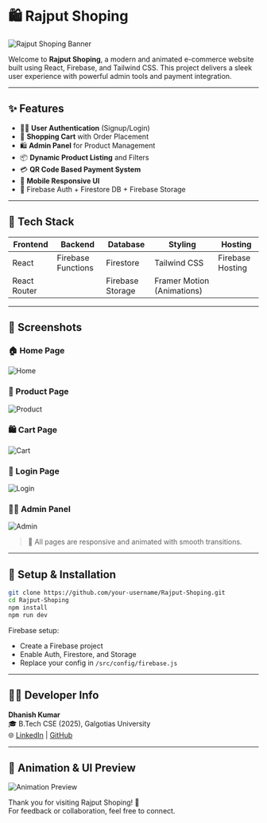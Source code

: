 
# 🛍️ Rajput Shoping

![Rajput Shoping Banner](https://i.imgur.com/VY7E5OC.gif)

Welcome to **Rajput Shoping**, a modern and animated e-commerce website built using React, Firebase, and Tailwind CSS. This project delivers a sleek user experience with powerful admin tools and payment integration.

---

## ✨ Features

- 🧑‍💻 **User Authentication** (Signup/Login)
- 🛒 **Shopping Cart** with Order Placement
- 🛍️ **Admin Panel** for Product Management
- 📦 **Dynamic Product Listing** and Filters
- 💳 **QR Code Based Payment System**
- 📱 **Mobile Responsive UI**
- 🔐 Firebase Auth + Firestore DB + Firebase Storage

---

## 🚀 Tech Stack

| Frontend      | Backend       | Database       | Styling         | Hosting       |
|---------------|---------------|----------------|------------------|---------------|
| React         | Firebase Functions | Firestore      | Tailwind CSS     | Firebase Hosting |
| React Router  |               | Firebase Storage | Framer Motion (Animations) |         |

---

## 📸 Screenshots

### 🏠 Home Page
![Home](https://i.imgur.com/gyXKVEh.png)

### 🛒 Product Page
![Product](https://i.imgur.com/FKkUUX1.png)

### 🛍️ Cart Page
![Cart](https://i.imgur.com/YWXj6cu.png)

### 🔐 Login Page
![Login](https://i.imgur.com/lm2DBZ3.png)

### 👨‍💻 Admin Panel
![Admin](https://i.imgur.com/OuC2NAX.png)

> 📌 All pages are responsive and animated with smooth transitions.

---

## 🔧 Setup & Installation

```bash
git clone https://github.com/your-username/Rajput-Shoping.git
cd Rajput-Shoping
npm install
npm run dev
```

Firebase setup:

- Create a Firebase project
- Enable Auth, Firestore, and Storage
- Replace your config in `/src/config/firebase.js`

---

## 🧑‍💻 Developer Info

**Dhanish Kumar**  
🎓 B.Tech CSE (2025), Galgotias University  
🌐 [LinkedIn](https://linkedin.com/in/dhanish-kumar-533aaa173) | [GitHub](https://github.com/dhanishkumar)

---

## 🌈 Animation & UI Preview

![Animation Preview](https://i.imgur.com/BBaH3Nu.gif)

Thank you for visiting Rajput Shoping! 💖  
For feedback or collaboration, feel free to connect.
